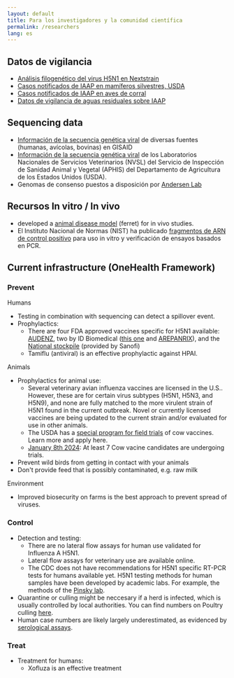 ```yaml
---
layout: default
title: Para los investigadores y la comunidad científica
permalink: /researchers
lang: es
---
```


## Datos de vigilancia
- [Análisis filogenético del virus H5N1 en Nextstrain](https://nextstrain.org/avian-flu/h5n1/ha/all-time@2024-06-18)
- [Casos notificados de IAAP en mamíferos silvestres, USDA](https://www.aphis.usda.gov/livestock-poultry-disease/avian/avian-influenza/hpai-detections/mammals)
- [Casos notificados de IAAP en aves de corral](https://publicdashboards.dl.usda.gov/t/MRP_PUB/views/VS_Avian_HPAIConfirmedDetections2022/HPAI2022ConfirmedDetections?%3Aembed=y&%3AisGuestRedirectFromVizportal=y)
- [Datos de vigilancia de aguas residuales sobre IAAP](https://data.wastewaterscan.org/)

## Sequencing data
- [Información de la secuencia genética viral](https://gisaid.org/) de diversas fuentes (humanas, avícolas, bovinas) en GISAID
- [Información de la secuencia genética viral](https://www.ncbi.nlm.nih.gov/bioproject/PRJNA1102327) de los Laboratorios Nacionales de Servicios Veterinarios (NVSL) del Servicio de Inspección de Sanidad Animal y Vegetal (APHIS) del Departamento de Agricultura de los Estados Unidos (USDA).
- Genomas de consenso puestos a disposición por [Andersen Lab](https://github.com/andersen-lab/avian-influenza)

## Recursos In vitro / In vivo
- developed a [animal disease model]() (ferret) for in vivo studies.
- El Instituto Nacional de Normas (NIST) ha publicado [fragmentos de ARN de control positivo](https://www.nist.gov/programs-projects/h5-influenza-positive-controls) para uso in vitro y verificación de ensayos basados ​​en PCR.



## Current infrastructure (OneHealth Framework)
### Prevent
Humans
- Testing in combination with sequencing can detect a spillover event.
- Prophylactics: 
    - There are four FDA approved vaccines specific for H5N1 available: [AUDENZ](https://www.fda.gov/vaccines-blood-biologics/audenz), two by ID Biomedical ([this one](https://www.fda.gov/vaccines-blood-biologics/vaccines/influenza-h5n1-virus-monovalent-vaccine-adjuvanted) and [AREPANRIX](https://www.fda.gov/vaccines-blood-biologics/arepanrix)), and the [National stockpile](https://www.fda.gov/vaccines-blood-biologics/vaccines/influenza-virus-vaccine-h5n1-national-stockpile) (provided by Sanofi)
    - Tamiflu (antiviral) is an effective prophylactic against HPAI.

Animals
- Prophylactics for animal use: 
    - Several veterinary avian influenza vaccines are licensed in the U.S.. However, these are for certain virus subtypes (H5N1, H5N3, and H5N9), and none are fully matched to the more virulent strain of H5N1 found in the current outbreak. Novel or currently licensed vaccines are being updated to the current strain and/or evaluated for use in other animals.
    - The USDA has a [special program for field trials](https://www.aphis.usda.gov/news/program-update/cvb-notice-24-13-field-studies-nonviable-non-replicating-veterinary-vaccines) of cow vaccines. Learn more and apply here.
    - [January 8th 2024](https://www.usda.gov/about-usda/news/press-releases/2025/01/08/us-department-agriculture-announces-15-additional-states-onboard-national-milk-testing-strategy-h5n1): At least 7 Cow vacine candidates are undergoing trials.
- Prevent wild birds from getting in contact with your animals
- Don't provide feed that is possibly contaminated, e.g. raw milk

Environment
- Improved biosecurity on farms is the best approach to prevent spread of viruses.

### Control
- Detection and testing:
    - There are no lateral flow assays for human use validated for Influenza A H5N1. 
    - Lateral flow assays for veterinary use are available online. 
    - The CDC does not have recommendations for H5N1 specific RT-PCR tests for humans available yet. H5N1 testing methods for human samples have been developed by academic labs. For example, the methods of the [Pinsky lab](https://www.sciencedirect.com/science/article/pii/S1386653224000854?via%3Dihub).
- Quarantine or culling might be neccesary if a herd is infected, which is usually controlled by local authorities. You can find numbers on Poultry culling [here](https://publicdashboards.dl.usda.gov/t/MRP_PUB/views/VS_Avian_HPAIConfirmedDetections2022/HPAI2022ConfirmedDetections).
- Human case numbers are likely largely underestimated, as evidenced by [serological assays](https://www.cdc.gov/mmwr/volumes/73/wr/mm7344a3.htm).

### Treat
- Treatment for humans:
    - Xofluza is an effective treatment
